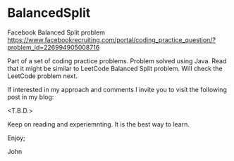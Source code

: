 # BalancedSplit
Facebook Balanced Split problem
https://www.facebookrecruiting.com/portal/coding_practice_question/?problem_id=226994905008716

Part of a set of coding practice problems.
Problem solved using Java.
Read that it might be similar to LeetCode Balanced Split problem.
Will check the LeetCode problem next.

If interested in my approach and comments I invite you to visit the following
post in my blog:

<T.B.D.>

Keep on reading and experiemnting. It is the best way to learn.

Enjoy;

John
